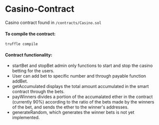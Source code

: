 # Casino-Contract

Casino contract found in ```/contracts/Casino.sol```

#### To compile the contract:

``` truffle compile ```

#### Contract functionality:

- startBet and stopBet admin only functions to start and stop the casino betting for the users.
- User can add bet to specific number and through payable function addBet.
- getAccumulated displays the total amount accumulated in the smart contract through the bets.
- payWinners divides a portion of the accumalated ether in the contract (currently 90%) according to the ratio of the bets made by the winners of the bet, and sends the ether to the winner's addresses.
- generateRandom, which generates the winner bets is not yet implemented.

